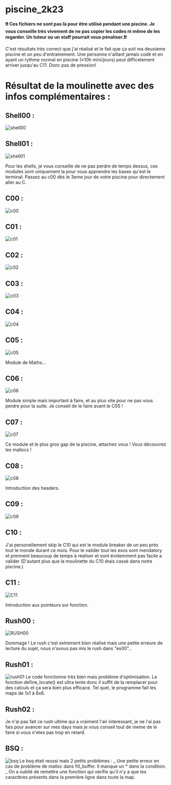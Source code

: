 # piscine_2k23

<strong>❗❗ Ces fichiers ne sont pas là pour être utilisé pendant une piscine. Je vous conseille très vivement de ne pas copier les codes ni même de les regarder. Un tuteur ou un staff pourrait vous pénaliser.❗❗</strong>

C'est résultats très correct que j'ai réalisé et le fait que ça soit ma deuxieme piscine et un peu d'entrainement. Une personne n'aillant jamais codé et en ayant un rythme normal en piscine (≈10h mini/jours) peut difficelement arriver jusqu'au C11. Donc pas de pression!

<h1>Résultat de la moulinette avec des infos complémentaires : </h1>

<h2>Shell00 :</h2>

![shell00](https://github.com/Misthaa/piscine_2k23/assets/113677180/36cffc7d-d0d8-4beb-8862-b674d39f8522)

<h2>Shell01 :</h2>

![shell01](https://github.com/Misthaa/piscine_2k23/assets/113677180/fc93baaf-4a86-4d8e-b5c9-6e558d4666d1)

Pour les shells, je vous conseille de ne pas perdre de temps dessus, ces modules sont uniquement la pour vous apprendre les bases qu'est le terminal. Passez au c00 dès le 3eme jour de votre piscine pour directement aller au C.

<h2>C00 :</h2>

![c00](https://github.com/Misthaa/piscine_2k23/assets/113677180/2dc7c670-cba4-4408-974b-0446407a7992)

<h2>C01 :</h2>

![c01](https://github.com/Misthaa/piscine_2k23/assets/113677180/0185cf05-6416-42c2-8e4e-5b956d2d1209)

<h2>C02 :</h2>

![c02](https://github.com/Misthaa/piscine_2k23/assets/113677180/b036a48a-0ab0-4fc8-a38c-3437b857398b)

<h2>C03 :</h2>

![c03](https://github.com/Misthaa/piscine_2k23/assets/113677180/c63dd35d-48be-4d6f-b88b-78309f4dbe89)

<h2>C04 :</h2>

![c04](https://github.com/Misthaa/piscine_2k23/assets/113677180/2f5069b5-aa11-489b-bf39-985300f07e53)

<h2>C05 :</h2>

![c05](https://github.com/Misthaa/piscine_2k23/assets/113677180/06b9d68e-b19d-4a0c-ab13-e253dd49441e)

Module de Maths...

<h2>C06 :</h2>

![c06](https://github.com/Misthaa/piscine_2k23/assets/113677180/66a5ae17-7dbb-4bd4-b4c8-8c37bc428ba2)

Module simple mais important à faire, et au plus vite pour ne pas vous perdre pour la suite. Je conseil de le faire avant le C05 !

<h2>C07 :</h2>

![c07](https://github.com/Misthaa/piscine_2k23/assets/113677180/9bbce0d9-8e69-46ad-9bac-2456f5c17e8f)

Ce module et le plus gros gap de la piscine, attachez vous ! Vous découvrez les mallocs !

<h2>C08 :</h2>

![c08](https://github.com/Misthaa/piscine_2k23/assets/113677180/6ef9d51b-e8ec-416d-a728-2e8cd339c5fb)

Introduction des headers.

<h2>C09 :</h2>

![c09](https://github.com/Misthaa/piscine_2k23/assets/113677180/f6221009-46db-4f77-ae9a-bd7f351e55a2)

<h2>C10 :</h2>

J'ai personellement skip le C10 qui est le module breaker de un peu près tout le monde durant ce mois. Pour le valider tout les exos sont mendatory et prennent beaucoup de temps à réaliser et sont évidemment pas facile a valider (D'autant plus que la moulinette du C10 étais cassé dans notre piscine.)

<h2>C11 :</h2>

![C11](https://github.com/Misthaa/piscine_2k23/assets/113677180/223c2242-ba85-404e-8f1d-89a70a04a80f)

Introduction aux pointeurs sur fonction.

<h2>Rush00 :</h2>

![RUSH00](https://github.com/Misthaa/piscine_2k23/assets/113677180/db4e1c42-2fe5-4ae7-8e02-005fe4f68098)

Dommage ! Le rush c'est extrement bien réalisé mais une petite erreure de lecture du sujet, nous n'avous pas mis le rush dans "ex00"..

<h2>Rush01 :</h2>

![rush01](https://github.com/Kum1ta/piscine_072023/assets/59119791/45493f9e-0649-4f1e-96de-9ec59d0f3151)
Le code fonctionne très bien mais problème d'optimisation. La fonction define_locate() est ultra lente donc il suffit de la remplacer pour des calculs et ça sera bien plus efficace. Tel quel, le programme fait les maps de 1x1 à 6x6.

<h2>Rush02 :</h2>

Je n'ai pas fait ce rush ultime qui a vraiment l'air interessant, je ne l'ai pas fais pour avancer sur mes days mais je vous conseil tout de meme de le faire si vous n'etes pas trop en retard.

<h2>BSQ :</h2>

![bsq](https://github.com/Kum1ta/piscine_072023/assets/59119791/114a7f5c-f754-427d-a42f-6f24b9c22024)
Le bsq était reussi mais 2 petits problémes : 
_ Une petite erreur en cas de problème de malloc dans fill_buffer. Il manque un * dans la condition.
_ On a oublié de remettre une fonction qui verifie qu'il n'y a que les caractères présents dans la première ligne dans toute la map.
